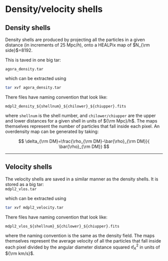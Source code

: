 # Density/velocity shells

## Density shells
Density shells are produced by projecting all the particles in a given distance (in increments of 25 Mpc/$h$), onto a HEALPix map of $N_{\rm side}$=8192.

This is taved in one big tar:

```agora_density.tar```

which can be extracted using 
```bash
tar xvf agora_density.tar
```

There files have naming convention that look like:
```
mdpl2_density_${shellnum}_${chilower}_${chiupper}.fits
```
where ```shellnum``` is the shell number, and ```chilower/chiupper``` are the upper and lower distances for a given shell in units of ${\rm Mpc}/h$. The maps themselves represent the number of particles that fall inside each pixel. An overdensity map can be generated by taking:

$$
\delta_{\rm DM}=\frac{\rho_{\rm DM}-\bar{\rho}_{\rm DM}}{ \bar{\rho}_{\rm DM}}
$$ 

-----------------------------------------------------------

## Velocity shells

The velocity shells are saved in a similar manner as the density shells. It is stored as a big tar:<BR>
```mdpl2_vlos.tar```

which can be extracted using 
```bash
tar xvf mdpl2_velocity.tar
```

There files have naming convention that look like:
```
mdpl2_vlos_${shellnum}_${chilower}_${chiupper}.fits
```
where the naming convention is the same as the density field.
The maps themselves represent the average velocity of all the particles that fall inside each pixel divided by the angular diameter distance squared $d_{A}^{2}$ in units of ${\rm km/s}$.



